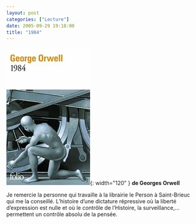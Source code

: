 ```yaml
---
layout: post
categories: ["Lecture"]
date: 2005-09-29 19:18:00
title: "1984"
---
```


![couverture](/assets/images/couv_lecture/1984.webp){: width="120" } **de Georges Orwell**

Je remercie la personne qui travaille à la librairie le Person à Saint-Brieuc qui me la conseillé.
L’histoire d’une dictature répressive où la liberté d’expression
est nulle et où le contrôle de l’Histoire, la surveillance,…
permettent un contrôle absolu de la pensée.
